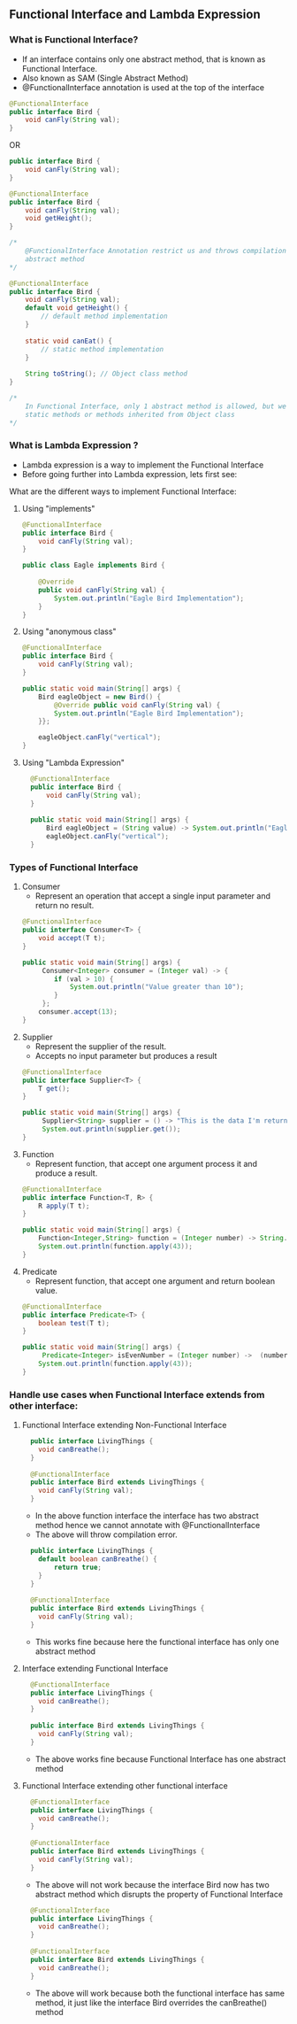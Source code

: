 ## Functional Interface and Lambda Expression

### What is Functional Interface?

- If an interface contains only one abstract method, that is known as Functional Interface.
- Also known as SAM (Single Abstract Method)
-  @FunctionalInterface annotation is used at the top of the interface 

```java
@FunctionalInterface
public interface Bird {
    void canFly(String val);
}
```
OR

```java
public interface Bird {
    void canFly(String val);
}
```

```java
@FunctionalInterface
public interface Bird {
    void canFly(String val);
    void getHeight();
}

/*
    @FunctionalInterface Annotation restrict us and throws compilation error, if we try to ass more than 1
    abstract method 
*/
```


```java
@FunctionalInterface
public interface Bird {
    void canFly(String val);
    default void getHeight() {
        // default method implementation
    }
    
    static void canEat() {
        // static method implementation
    }
    
    String toString(); // Object class method
}

/*
    In Functional Interface, only 1 abstract method is allowed, but we can have other methods like default,
    static methods or methods inherited from Object class
*/
```


### What is Lambda Expression ?

- Lambda expression is a way to implement the Functional Interface 
- Before going further into Lambda expression, lets first see:

    
What are the different ways to implement Functional Interface:
 1. Using "implements"
    ```java
    @FunctionalInterface
    public interface Bird {
        void canFly(String val);
    }
    
    public class Eagle implements Bird {
        
        @Override
        public void canFly(String val) {
            System.out.println("Eagle Bird Implementation");
        }
    }
    ```
 2. Using "anonymous class"
    ```java
    @FunctionalInterface
    public interface Bird {
        void canFly(String val);
    }
    
    public static void main(String[] args) {
        Bird eagleObject = new Bird() {
            @Override public void canFly(String val) {
            System.out.println("Eagle Bird Implementation");
        }};
    
        eagleObject.canFly("vertical");
    }
    ```
3. Using "Lambda Expression"
   ```java
     @FunctionalInterface
     public interface Bird {
         void canFly(String val);
     }
     
     public static void main(String[] args) {
         Bird eagleObject = (String value) -> System.out.println("Eagle Bird Implementation");
         eagleObject.canFly("vertical");
     }
    ```

### Types of Functional Interface

1. Consumer 
    - Represent an operation that accept a single input parameter and return no result.
    ```java
    @FunctionalInterface
    public interface Consumer<T> {
        void accept(T t);
    }
    
   public static void main(String[] args) {
         Consumer<Integer> consumer = (Integer val) -> {
            if (val > 10) {
                System.out.println("Value greater than 10");
            }
         };
        consumer.accept(13);
   }
   ```
2. Supplier
    - Represent the supplier of the result.
    - Accepts no input parameter but produces a result
    ```java
    @FunctionalInterface
    public interface Supplier<T> {
        T get();
    }
    
   public static void main(String[] args) {
         Supplier<String> supplier = () -> "This is the data I'm returning";
         System.out.println(supplier.get());
   }
   ```
3. Function
    - Represent function, that accept one argument process it and produce a result.
    ```java
    @FunctionalInterface
    public interface Function<T, R> {
        R apply(T t);
    }
    
   public static void main(String[] args) {
        Function<Integer,String> function = (Integer number) -> String.valueOf(number);
        System.out.println(function.apply(43));
   }
   ```
4. Predicate
    - Represent function, that accept one argument and return boolean value.
    ```java
    @FunctionalInterface
    public interface Predicate<T> {
        boolean test(T t);
    }
    
   public static void main(String[] args) {
         Predicate<Integer> isEvenNumber = (Integer number) ->  (number % 2 == 0);
        System.out.println(function.apply(43));
   }
   ```
   
### Handle use cases when Functional Interface extends from other interface:
1. Functional Interface extending Non-Functional Interface

   ```java
     public interface LivingThings {
       void canBreathe();
     }
     
     @FunctionalInterface
     public interface Bird extends LivingThings {
       void canFly(String val);
     }
   ```
      - In the above function interface the interface has two abstract method hence we cannot annotate with @FunctionalInterface
      - The above will throw compilation error.

   ```java
     public interface LivingThings {
       default boolean canBreathe() {
           return true;
       }
     }
     
     @FunctionalInterface
     public interface Bird extends LivingThings {
       void canFly(String val);
     }
   ```
    - This works fine because here the functional interface has only one abstract method

2. Interface extending Functional Interface
   ```java
     @FunctionalInterface
     public interface LivingThings {
       void canBreathe();
     }
     
     public interface Bird extends LivingThings {
       void canFly(String val);
     }
   ```
   
   - The above works fine because Functional Interface has one abstract method

3. Functional Interface extending other functional interface

   ```java
     @FunctionalInterface
     public interface LivingThings {
       void canBreathe();
     }
     
     @FunctionalInterface
     public interface Bird extends LivingThings {
       void canFly(String val);
     }
   ```
   - The above will not work because the interface Bird now has two abstract method which disrupts the property of Functional Interface

   ```java
     @FunctionalInterface
     public interface LivingThings {
       void canBreathe();
     }
     
     @FunctionalInterface
     public interface Bird extends LivingThings {
       void canBreathe();
     }
   ```
   - The above will work because both the functional interface has same method, it just like the interface Bird overrides the canBreathe() method